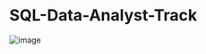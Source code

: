 # SQL-Data-Analyst-Track


![image](https://github.com/AbdallahNasserr/SQL-Data-Analyst-Track/assets/137197588/e554e7ed-30bb-4f6a-96fa-227f297f3579)

